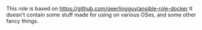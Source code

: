 This role is based on https://github.com/geerlingguy/ansible-role-docker
It doesn't contain some stuff made for using on various OSes, and some other fancy things.
